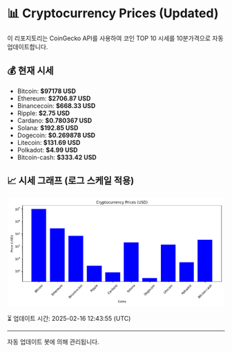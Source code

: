 
# 📊 Cryptocurrency Prices (Updated)

이 리포지토리는 CoinGecko API를 사용하여 코인 TOP 10 시세를 10분가격으로 자동 업데이트합니다.

## 💰 현재 시세
- Bitcoin: **$97178 USD**
- Ethereum: **$2706.87 USD**
- Binancecoin: **$668.33 USD**
- Ripple: **$2.75 USD**
- Cardano: **$0.780367 USD**
- Solana: **$192.85 USD**
- Dogecoin: **$0.269878 USD**
- Litecoin: **$131.69 USD**
- Polkadot: **$4.99 USD**
- Bitcoin-cash: **$333.42 USD**

## 📈 시세 그래프 (로그 스케일 적용)
![Crypto Prices](crypto_prices.png)

⏳ 업데이트 시간: 2025-02-16 12:43:55 (UTC)

---
자동 업데이트 봇에 의해 관리됩니다.
